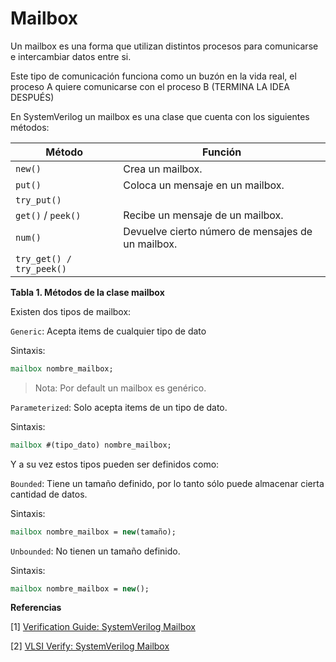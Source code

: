 # Mailbox

Un mailbox es una forma que utilizan distintos procesos para comunicarse e intercambiar datos entre si.

Este tipo de comunicación funciona como un buzón en la vida real, el proceso A quiere comunicarse con el proceso B (TERMINA LA IDEA DESPUÉS)

En SystemVerilog un mailbox es una clase que cuenta con los siguientes métodos:

| Método                   | Función                                           |
| ------------------------ | ------------------------------------------------- |
| `new()`                  | Crea un mailbox.                                  |
| `put()`                  | Coloca un mensaje en un mailbox.                  |
| `try_put()`              |                                                   |
| `get()` / `peek()`       | Recibe un mensaje de un mailbox.                  |
| `num()`                  | Devuelve cierto número de mensajes de un mailbox. |
| `try_get() / try_peek()` |                                                   |

**Tabla 1. Métodos de la clase mailbox**

Existen dos tipos de mailbox:

`Generic`: Acepta items de cualquier tipo de dato

Sintaxis:

```systemverilog
mailbox nombre_mailbox;
```



> Nota: Por default un mailbox es genérico.



`Parameterized`: Solo acepta items de un tipo de dato.

Sintaxis:

```systemverilog
mailbox #(tipo_dato) nombre_mailbox;
```



Y a su vez estos tipos pueden ser definidos como:

`Bounded`: Tiene un tamaño definido, por lo tanto sólo puede almacenar cierta cantidad de datos.

Sintaxis:

```systemverilog
mailbox nombre_mailbox = new(tamaño);
```



`Unbounded`: No tienen un tamaño definido.

Sintaxis:

```systemverilog
mailbox nombre_mailbox = new();
```



**Referencias**

[1] [Verification Guide: SystemVerilog Mailbox](https://verificationguide.com/systemverilog/systemverilog-mailbox/)

[2] [VLSI Verify: SystemVerilog Mailbox](https://vlsiverify.com/system-verilog/systemverilog-mailbox)



